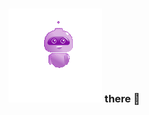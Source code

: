 <script src="https://unpkg.com/@lottiefiles/lottie-player@latest/dist/lottie-player.js"></script> 
<lottie-player src="https://lottie.host/b57fa42e-5087-4831-9a74-a6d4ad291ea3/Ek4EQOPlgx.json" background="transparent" speed="1" style="width: 300px; height: 300px;" loop autoplay></lottie-player>

### ![Hi](./Hello.gif) there 👋

<!--
**SayanDasDev/SayanDasDev** is a ✨ _special_ ✨ repository because its `README.md` (this file) appears on your GitHub profile.

Here are some ideas to get you started:

- 🔭 I’m currently working on ...
- 🌱 I’m currently learning ...
- 👯 I’m looking to collaborate on ...
- 🤔 I’m looking for help with ...
- 💬 Ask me about ...
- 📫 How to reach me: ...
- 😄 Pronouns: ...
- ⚡ Fun fact: ...
-->
